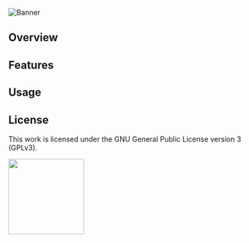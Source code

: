 ![Banner](https://s-christy.com/status-banner-service/recipe-manager/banner-slim.svg)

## Overview

## Features

## Usage

## License

This work is licensed under the GNU General Public License version 3 (GPLv3).

[<img src="https://s-christy.com/status-banner-service/GPLv3_Logo.svg" width="150" />](https://www.gnu.org/licenses/gpl-3.0.en.html)
